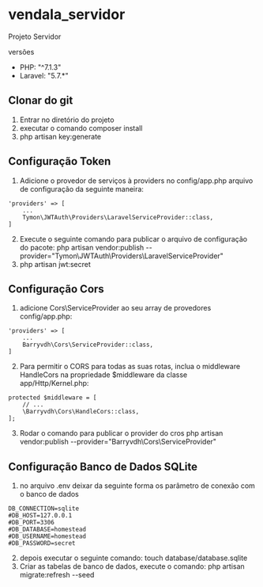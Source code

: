 # vendala_servidor
Projeto Servidor

versões
- PHP: "^7.1.3"
- Laravel: "5.7.*"

## Clonar do git
1. Entrar no diretório do projeto
2. executar o comando composer install
3. php artisan key:generate

## Configuração Token
 1. Adicione o provedor de serviços à providers no config/app.php arquivo de configuração da seguinte maneira:
```
'providers' => [
    ...
    Tymon\JWTAuth\Providers\LaravelServiceProvider::class,
]
```
2. Execute o seguinte comando para publicar o arquivo de configuração do pacote:
php artisan vendor:publish --provider="Tymon\JWTAuth\Providers\LaravelServiceProvider"
3. php artisan jwt:secret

## Configuração Cors
 1. adicione Cors\ServiceProvider ao seu array de provedores config/app.php:
```
'providers' => [
    ...
    Barryvdh\Cors\ServiceProvider::class,
]
```
2. Para permitir o CORS para todas as suas rotas, inclua o middleware HandleCors na propriedade $middleware da classe app/Http/Kernel.php:
```
protected $middleware = [
    // ...
    \Barryvdh\Cors\HandleCors::class,
];
```
3. Rodar o comando para publicar o provider do cros
php artisan vendor:publish --provider="Barryvdh\Cors\ServiceProvider"

## Configuração Banco de Dados SQLite
1. no arquivo .env deixar da seguinte forma os parâmetro de conexão com o banco de dados
```
DB_CONNECTION=sqlite
#DB_HOST=127.0.0.1
#DB_PORT=3306
#DB_DATABASE=homestead
#DB_USERNAME=homestead
#DB_PASSWORD=secret
```

2. depois executar o seguinte comando:
touch database/database.sqlite
3. Criar as tabelas de banco de dados, execute o comando:
php artisan migrate:refresh --seed


